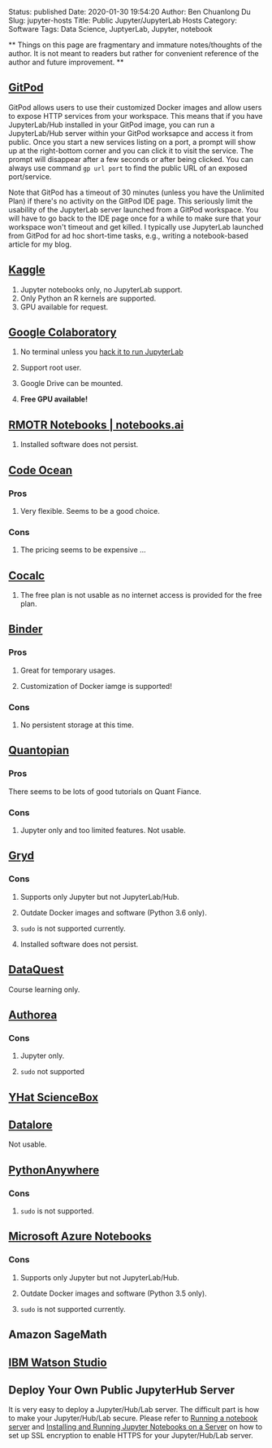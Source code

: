 Status: published
Date: 2020-01-30 19:54:20
Author: Ben Chuanlong Du
Slug: jupyter-hosts
Title: Public Jupyter/JupyterLab Hosts
Category: Software
Tags: Data Science, JuptyerLab, Jupyter, notebook

**
Things on this page are
fragmentary and immature notes/thoughts of the author.
It is not meant to readers
but rather for convenient reference of the author and future improvement.
**

## [GitPod](https://www.gitpod.io/)

GitPod allows users to use their customized Docker images 
and allow users to expose HTTP services from your workspace.
This means that if you have JupyterLab/Hub installed in your GitPod image,
you can run a JupyterLab/Hub server within your GitPod worksapce and access it from public.
Once you start a new services listing on a port,
a prompt will show up at the right-bottom corner and you can click it to visit the service.
The prompt will disappear after a few seconds or after being clicked. 
You can always use command `gp url port` to find the public URL of an exposed port/service.

Note that GitPod has a timeout of 30 minutes (unless you have the Unlimited Plan) 
if there's no activity on the GitPod IDE page. 
This seriously limit the usability of the JupyterLab server launched from a GitPod workspace.
You will have to go back to the IDE page once for a while 
to make sure that your workspace won't timeout and get killed.
I typically use JupyterLab launched from GitPod for ad hoc short-time tasks,
e.g., writing a notebook-based article for my blog.

## [Kaggle](https://www.kaggle.com/)

1. Jupyter notebooks only, no JupyterLab support.
3. Only Python an R kernels are supported.
4. GPU available for request.

## [Google Colaboratory](https://colab.research.google.com/)

1. No terminal unless you 
    [hack it to run JupyterLab](https://numba.pydata.org/numba-doc/dev/reference/jit-compilation.html?highlight=target%20cuda)

2. Support root user.

3. Google Drive can be mounted.

3. **Free GPU available!**

## [RMOTR Notebooks | notebooks.ai](https://notebooks.ai/)

1. Installed software does not persist.

## [Code Ocean](https://codeocean.com/)

### Pros

1. Very flexible. Seems to be a good choice. 

### Cons

1. The pricing seems to be expensive ...

## [Cocalc](https://cocalc.com/)

1. The free plan is not usable as no internet access is provided for the free plan.

## [Binder](https://mybinder.org/)

### Pros

1. Great for temporary usages. 

2. Customization of Docker iamge is supported!

### Cons

1. No persistent storage at this time.

## [Quantopian](https://www.quantopian.com/)

### Pros

There seems to be lots of good tutorials on Quant Fiance. 

### Cons

1. Jupyter only and too limited features. Not usable. 

## [Gryd](https://gryd.us/)

### Cons

1. Supports only Jupyter but not JupyterLab/Hub.

2. Outdate Docker images and software (Python 3.6 only).

3. `sudo` is not supported currently.

4. Installed software does not persist.

## [DataQuest](https://www.dataquest.io/)

Course learning only.

## [Authorea](https://authorea.com/)

### Cons

1. Jupyter only. 

2. `sudo` not supported

## [YHat ScienceBox](https://aws.amazon.com/marketplace/pp/B00KQY1T32/ref=mkt_wir_yhatsciencebox)

## [Datalore](https://datalore.io/)

Not usable.

## [PythonAnywhere](https://www.pythonanywhere.com/)

### Cons

1. `sudo` is not supported.

## [Microsoft Azure Notebooks](https://notebooks.azure.com/#)

### Cons

1. Supports only Jupyter but not JupyterLab/Hub. 

2. Outdate Docker images and software (Python 3.5 only).

3. `sudo` is not supported currently.

## Amazon SageMath

## [IBM Watson Studio](https://www.ibm.com/cloud/watson-studio)

## Deploy Your Own Public JupyterHub Server

It is very easy to deploy a Jupyter/Hub/Lab server.
The difficult part is how to make your Jupyter/Hub/Lab secure.
Please refer to
[Running a notebook server](http://jupyter-notebook.readthedocs.io/en/latest/public_server.html)
and
[Installing and Running Jupyter Notebooks on a Server](https://janakiev.com/blog/jupyter-notebook-server/)
on how to set up SSL encryption to enable HTTPS for your Jupyter/Hub/Lab server.

